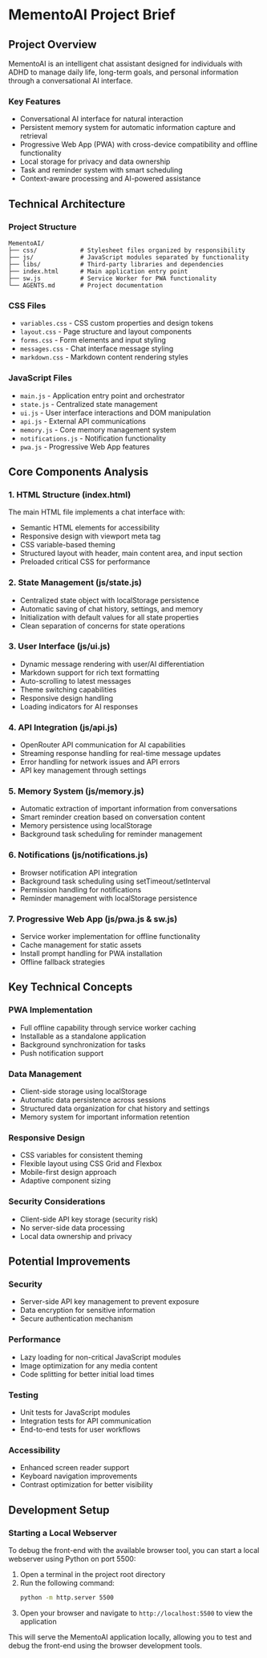 # MementoAI Project Brief

## Project Overview
MementoAI is an intelligent chat assistant designed for individuals with ADHD to manage daily life, long-term goals, and personal information through a conversational AI interface.

### Key Features
- Conversational AI interface for natural interaction
- Persistent memory system for automatic information capture and retrieval
- Progressive Web App (PWA) with cross-device compatibility and offline functionality
- Local storage for privacy and data ownership
- Task and reminder system with smart scheduling
- Context-aware processing and AI-powered assistance

## Technical Architecture

### Project Structure
```
MementoAI/
├── css/            # Stylesheet files organized by responsibility
├── js/             # JavaScript modules separated by functionality
├── libs/           # Third-party libraries and dependencies
├── index.html      # Main application entry point
├── sw.js           # Service Worker for PWA functionality
└── AGENTS.md       # Project documentation
```

### CSS Files
- `variables.css` - CSS custom properties and design tokens
- `layout.css` - Page structure and layout components
- `forms.css` - Form elements and input styling
- `messages.css` - Chat interface message styling
- `markdown.css` - Markdown content rendering styles

### JavaScript Files
- `main.js` - Application entry point and orchestrator
- `state.js` - Centralized state management
- `ui.js` - User interface interactions and DOM manipulation
- `api.js` - External API communications
- `memory.js` - Core memory management system
- `notifications.js` - Notification functionality
- `pwa.js` - Progressive Web App features

## Core Components Analysis

### 1. HTML Structure (index.html)
The main HTML file implements a chat interface with:
- Semantic HTML elements for accessibility
- Responsive design with viewport meta tag
- CSS variable-based theming
- Structured layout with header, main content area, and input section
- Preloaded critical CSS for performance

### 2. State Management (js/state.js)
- Centralized state object with localStorage persistence
- Automatic saving of chat history, settings, and memory
- Initialization with default values for all state properties
- Clean separation of concerns for state operations

### 3. User Interface (js/ui.js)
- Dynamic message rendering with user/AI differentiation
- Markdown support for rich text formatting
- Auto-scrolling to latest messages
- Theme switching capabilities
- Responsive design handling
- Loading indicators for AI responses

### 4. API Integration (js/api.js)
- OpenRouter API communication for AI capabilities
- Streaming response handling for real-time message updates
- Error handling for network issues and API errors
- API key management through settings

### 5. Memory System (js/memory.js)
- Automatic extraction of important information from conversations
- Smart reminder creation based on conversation content
- Memory persistence using localStorage
- Background task scheduling for reminder management

### 6. Notifications (js/notifications.js)
- Browser notification API integration
- Background task scheduling using setTimeout/setInterval
- Permission handling for notifications
- Reminder management with localStorage persistence

### 7. Progressive Web App (js/pwa.js & sw.js)
- Service worker implementation for offline functionality
- Cache management for static assets
- Install prompt handling for PWA installation
- Offline fallback strategies

## Key Technical Concepts

### PWA Implementation
- Full offline capability through service worker caching
- Installable as a standalone application
- Background synchronization for tasks
- Push notification support

### Data Management
- Client-side storage using localStorage
- Automatic data persistence across sessions
- Structured data organization for chat history and settings
- Memory system for important information retention

### Responsive Design
- CSS variables for consistent theming
- Flexible layout using CSS Grid and Flexbox
- Mobile-first design approach
- Adaptive component sizing

### Security Considerations
- Client-side API key storage (security risk)
- No server-side data processing
- Local data ownership and privacy

## Potential Improvements

### Security
- Server-side API key management to prevent exposure
- Data encryption for sensitive information
- Secure authentication mechanism

### Performance
- Lazy loading for non-critical JavaScript modules
- Image optimization for any media content
- Code splitting for better initial load times

### Testing
- Unit tests for JavaScript modules
- Integration tests for API communication
- End-to-end tests for user workflows

### Accessibility
- Enhanced screen reader support
- Keyboard navigation improvements
- Contrast optimization for better visibility

## Development Setup

### Starting a Local Webserver
To debug the front-end with the available browser tool, you can start a local webserver using Python on port 5500:

1. Open a terminal in the project root directory
2. Run the following command:
   ```bash
   python -m http.server 5500
   ```
3. Open your browser and navigate to `http://localhost:5500` to view the application

This will serve the MementoAI application locally, allowing you to test and debug the front-end using the browser development tools.